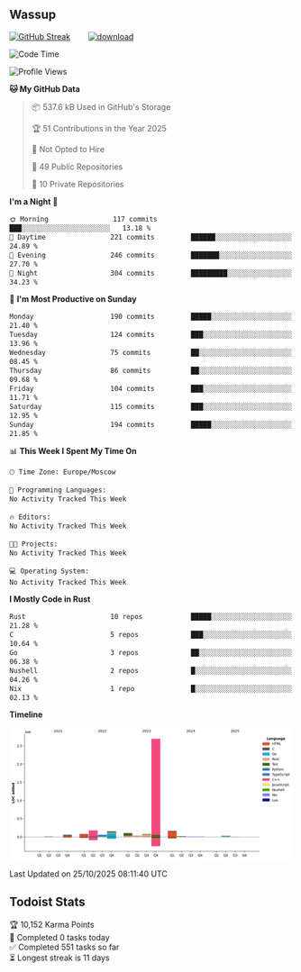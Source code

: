 ## Wassup

<!--
-->

[![GitHub Streak](http://github-readme-streak-stats.herokuapp.com?user=archeoss&theme=shades-of-purple&hide_border=true&date_format=j%20M%5B%20Y%5D)](https://git.io/streak-stats)&nbsp;&nbsp;&nbsp;&nbsp;&nbsp;&nbsp;&nbsp;&nbsp;[![download](https://user-images.githubusercontent.com/68448737/147796309-d8b65b1d-4dde-40d9-b03a-2b42aaa6cd43.jpeg)
](http://bmstu.ru/)

<!--START_SECTION:waka-->
![Code Time](http://img.shields.io/badge/Code%20Time-4%2C005%20hrs%2035%20mins-blue)

![Profile Views](http://img.shields.io/badge/Profile%20Views-0-blue)

**🐱 My GitHub Data** 

> 📦 537.6 kB Used in GitHub's Storage 
 > 
> 🏆 51 Contributions in the Year 2025
 > 
> 🚫 Not Opted to Hire
 > 
> 📜 49 Public Repositories 
 > 
> 🔑 10 Private Repositories 
 > 
**I'm a Night 🦉** 

```text
🌞 Morning                117 commits         ███░░░░░░░░░░░░░░░░░░░░░░   13.18 % 
🌆 Daytime                221 commits         ██████░░░░░░░░░░░░░░░░░░░   24.89 % 
🌃 Evening                246 commits         ███████░░░░░░░░░░░░░░░░░░   27.70 % 
🌙 Night                  304 commits         █████████░░░░░░░░░░░░░░░░   34.23 % 
```
📅 **I'm Most Productive on Sunday** 

```text
Monday                   190 commits         █████░░░░░░░░░░░░░░░░░░░░   21.40 % 
Tuesday                  124 commits         ███░░░░░░░░░░░░░░░░░░░░░░   13.96 % 
Wednesday                75 commits          ██░░░░░░░░░░░░░░░░░░░░░░░   08.45 % 
Thursday                 86 commits          ██░░░░░░░░░░░░░░░░░░░░░░░   09.68 % 
Friday                   104 commits         ███░░░░░░░░░░░░░░░░░░░░░░   11.71 % 
Saturday                 115 commits         ███░░░░░░░░░░░░░░░░░░░░░░   12.95 % 
Sunday                   194 commits         █████░░░░░░░░░░░░░░░░░░░░   21.85 % 
```


📊 **This Week I Spent My Time On** 

```text
🕑︎ Time Zone: Europe/Moscow

💬 Programming Languages: 
No Activity Tracked This Week

🔥 Editors: 
No Activity Tracked This Week

🐱‍💻 Projects: 
No Activity Tracked This Week

💻 Operating System: 
No Activity Tracked This Week
```

**I Mostly Code in Rust** 

```text
Rust                     10 repos            █████░░░░░░░░░░░░░░░░░░░░   21.28 % 
C                        5 repos             ███░░░░░░░░░░░░░░░░░░░░░░   10.64 % 
Go                       3 repos             ██░░░░░░░░░░░░░░░░░░░░░░░   06.38 % 
Nushell                  2 repos             █░░░░░░░░░░░░░░░░░░░░░░░░   04.26 % 
Nix                      1 repo              █░░░░░░░░░░░░░░░░░░░░░░░░   02.13 % 
```



**Timeline**

![Lines of Code chart](https://raw.githubusercontent.com/archeoss/archeoss/master/assets/bar_graph.png)


 Last Updated on 25/10/2025 08:11:40 UTC
<!--END_SECTION:waka-->

## Todoist Stats

<!-- TODO-IST:START -->
🏆  10,152 Karma Points           
🌸  Completed 0 tasks today           
✅  Completed 551 tasks so far           
⏳  Longest streak is 11 days
<!-- TODO-IST:END -->
